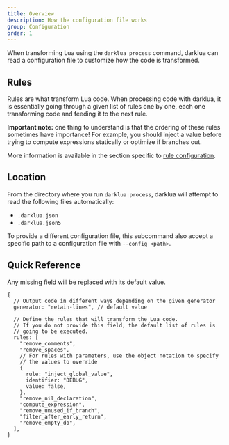 ```yaml
---
title: Overview
description: How the configuration file works
group: Configuration
order: 1
---
```


When transforming Lua using the `darklua process` command, darklua can read a configuration file to customize how the code is transformed.

## Rules

Rules are what transform Lua code. When processing code with darklua, it is essentially going through a given list of rules one by one, each one transforming code and feeding it to the next rule.

**Important note:** one thing to understand is that the ordering of these rules sometimes have importance! For example, you should inject a value before trying to compute expressions statically or optimize if branches out.

More information is available in the section specific to [rule configuration](/docs/rules).

## Location

From the directory where you run `darklua process`, darklua will attempt to read the following files automatically:

- `.darklua.json`
- `.darklua.json5`

To provide a different configuration file, this subcommand also accept a specific path to a configuration file with `--config <path>`.

## Quick Reference

Any missing field will be replaced with its default value.

```json5
{
  // Output code in different ways depending on the given generator
  generator: "retain-lines", // default value

  // Define the rules that will transform the Lua code.
  // If you do not provide this field, the default list of rules is
  // going to be executed.
  rules: [
    "remove_comments",
    "remove_spaces",
    // For rules with parameters, use the object notation to specify
    // the values to override
    {
      rule: "inject_global_value",
      identifier: "DEBUG",
      value: false,
    },
    "remove_nil_declaration",
    "compute_expression",
    "remove_unused_if_branch",
    "filter_after_early_return",
    "remove_empty_do",
  ],
}
```
